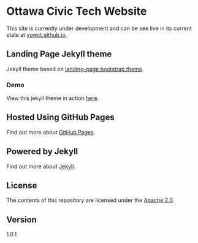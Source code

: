 # Ottawa Civic Tech Website

This site is currently under development and can be see live in its current state at [yowct.github.io](https://yowct.github.io/).

## Landing Page Jekyll theme

Jekyll theme based on [landing-page bootstrap theme](http://startbootstrap.com/templates/landing-page/).

### Demo

View this jekyll theme in action [here](https://swcool.github.io/landing-page-theme).

## Hosted Using GitHub Pages

Find out more about [GitHub Pages](https://pages.github.com/).

## Powered by Jekyll

Find out more about [Jekyll](https://jekyllrb.com/).

## License

The contents of this repository are licensed under the [Apache
2.0](http://www.apache.org/licenses/LICENSE-2.0.html).

## Version

1.0.1
